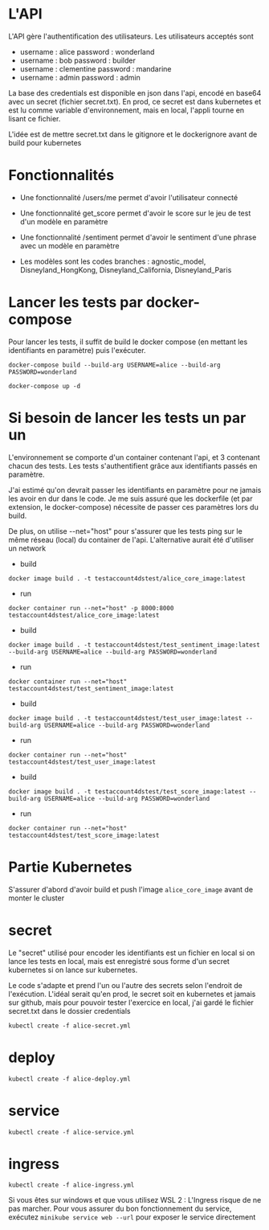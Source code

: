 
# L'API

L'API gère l'authentification des utilisateurs. Les utilisateurs acceptés sont 

* username : alice password : wonderland
* username : bob password : builder
* username : clementine password : mandarine 
* username : admin password : admin

La base des credentials est disponible en json dans l'api, encodé en base64 avec un secret (fichier secret.txt). En prod, ce secret est dans kubernetes et est lu comme variable d'environnement, mais en local, l'appli tourne en lisant ce fichier.

L'idée est de mettre secret.txt dans le gitignore et le dockerignore avant de build pour kubernetes

# Fonctionnalités 

* Une fonctionnalité /users/me permet d'avoir l'utilisateur connecté

* Une fonctionnalité get_score permet d'avoir le score sur le jeu de test d'un modèle en paramètre 

* Une fonctionnalité /sentiment permet d'avoir le sentiment d'une phrase avec un modèle en paramètre

* Les modèles sont les codes branches : agnostic_model, Disneyland_HongKong, Disneyland_California, Disneyland_Paris

# Lancer les tests par docker-compose

Pour lancer les tests, il suffit de build le docker compose (en mettant les identifiants en paramètre) puis l'exécuter.

`docker-compose build --build-arg USERNAME=alice --build-arg PASSWORD=wonderland`

`docker-compose up -d`

# Si besoin de lancer les tests un par un 

L'environnement se comporte d'un container contenant l'api, et 3 contenant chacun des tests. Les tests s'authentifient grâce aux identifiants passés en paramètre. 

J'ai estimé qu'on devrait passer les identifiants en paramètre pour ne jamais les avoir en dur dans le code. Je me suis assuré que les dockerfile (et par extension, le docker-compose) nécessite de passer ces paramètres lors du build. 

De plus, on utilise --net="host" pour s'assurer que les tests ping sur le même réseau (local) du container de l'api. L'alternative aurait été d'utiliser un network 

* build

`docker image build . -t testaccount4dstest/alice_core_image:latest`

* run

`docker container run --net="host" -p 8000:8000 testaccount4dstest/alice_core_image:latest`

* build

`docker image build . -t testaccount4dstest/test_sentiment_image:latest --build-arg USERNAME=alice --build-arg PASSWORD=wonderland `

* run

`docker container run --net="host" testaccount4dstest/test_sentiment_image:latest`

* build 

`docker image build . -t testaccount4dstest/test_user_image:latest --build-arg USERNAME=alice --build-arg PASSWORD=wonderland` 

* run

`docker container run --net="host" testaccount4dstest/test_user_image:latest`

* build

`docker image build . -t testaccount4dstest/test_score_image:latest --build-arg USERNAME=alice --build-arg PASSWORD=wonderland`

* run

`docker container run --net="host" testaccount4dstest/test_score_image:latest`

# Partie Kubernetes

S'assurer d'abord d'avoir build et push l'image `alice_core_image` avant de monter le cluster

# secret

Le "secret" utilisé pour encoder les identifiants est un fichier en local si on lance les tests en local, mais est enregistré sous forme d'un secret kubernetes si on lance sur kubernetes.

Le code s'adapte et prend l'un ou l'autre des secrets selon l'endroit de l'exécution. L'idéal serait qu'en prod, le secret soit en kubernetes et jamais sur github, mais pour pouvoir tester l'exercice en local, j'ai gardé le fichier secret.txt dans le dossier credentials 

`kubectl create -f alice-secret.yml`

# deploy

`kubectl create -f alice-deploy.yml`

# service

`kubectl create -f alice-service.yml`

# ingress

`kubectl create -f alice-ingress.yml`

Si vous êtes sur windows et que vous utilisez WSL 2 : L'Ingress risque de ne pas marcher. Pour vous assurer du bon fonctionnement du service, exécutez `minikube service web --url` pour exposer le service directement 